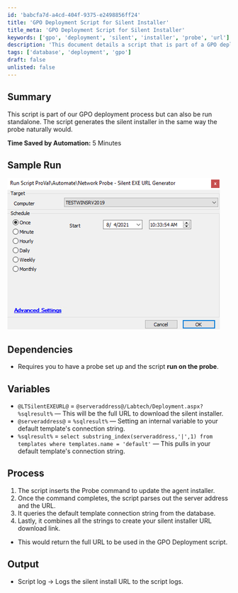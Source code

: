 ```yaml
---
id: 'babcfa7d-a4cd-404f-9375-e2498856ff24'
title: 'GPO Deployment Script for Silent Installer'
title_meta: 'GPO Deployment Script for Silent Installer'
keywords: ['gpo', 'deployment', 'silent', 'installer', 'probe', 'url']
description: 'This document details a script that is part of a GPO deployment process, capable of generating a silent installer URL. It can be executed standalone or as part of a larger deployment strategy. The script saves time by automating the installer generation process and requires specific dependencies to function correctly.'
tags: ['database', 'deployment', 'gpo']
draft: false
unlisted: false
---
```


## Summary

This script is part of our GPO deployment process but can also be run standalone. The script generates the silent installer in the same way the probe naturally would.

**Time Saved by Automation:** 5 Minutes

## Sample Run

![Sample Run](../../../static/img/Network-Probe---Silent-EXE-URL-Generator/image_1.png)

## Dependencies

- Requires you to have a probe set up and the script **run on the probe**.

## Variables

- `@LTSilentEXEURL@` = `@serveraddress@/Labtech/Deployment.aspx?%sqlresult%` — This will be the full URL to download the silent installer.
- `@serveraddress@` = `%sqlresult%` — Setting an internal variable to your default template's connection string.
- `%sqlresult%` = `select substring_index(serveraddress,'|',1) from templates where templates.name = 'default'` — This pulls in your default template's connection string.

## Process

1. The script inserts the Probe command to update the agent installer.
2. Once the command completes, the script parses out the server address and the URL.
3. It queries the default template connection string from the database.
4. Lastly, it combines all the strings to create your silent installer URL download link.

- This would return the full URL to be used in the GPO Deployment script.

## Output

- Script log -> Logs the silent install URL to the script logs.

